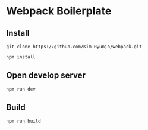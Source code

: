 # Webpack Boilerplate

## Install

```
git clone https://github.com/Kim-Hyunjo/webpack.git
```

```
npm install
```

## Open develop server

```
npm run dev
```

## Build

```
npm run build
```

